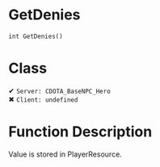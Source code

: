 # GetDenies
```
int GetDenies()
```
# Class
✔ `Server: CDOTA_BaseNPC_Hero`  
✖ `Client: undefined`  

# Function Description
Value is stored in PlayerResource.
